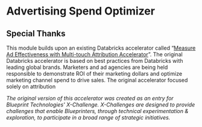 # Advertising Spend Optimizer



## Special Thanks
This module builds upon an existing Databricks accelerator called “[Measure Ad Effectiveness with Multi-touch Attribution Accelerator](https://databricks.com/solutions/accelerators/multi-touch-attribution)”. The original Databricks accelerator is based on best practices from Databricks with leading global brands. Marketers and ad agencies are being held responsible to demonstrate ROI of their marketing dollars and optimize marketing channel spend to drive sales. The original accelerator focused solely on attribution

*The original version of this accelerator was created as an entry for Blueprint Technologies' X-Challenge. X-Challenges are designed to provide challenges that enable Blueprinters, through technical experimentation & exploration, to participate in a broad range of strategic initiatives.*
